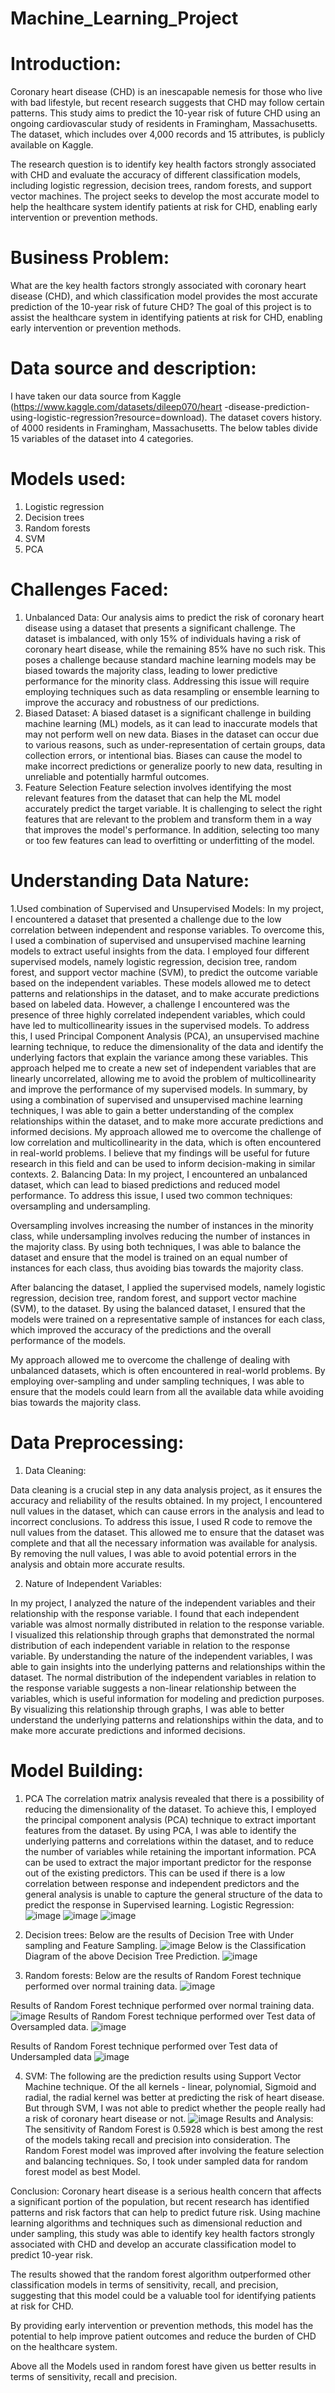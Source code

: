 # Machine_Learning_Project

# Introduction:
Coronary heart disease (CHD) is an inescapable nemesis for those who live with bad lifestyle, but recent research suggests that CHD may follow certain patterns. This study aims to predict the 10-year risk of future CHD using an ongoing cardiovascular study of residents in Framingham, Massachusetts. The dataset, which includes over 4,000 records and 15 attributes, is publicly available on Kaggle.
 
The research question is to identify key health factors strongly associated with CHD and evaluate the accuracy of different classification models, including logistic regression, decision trees, random forests, and support vector machines. The project seeks to develop the most accurate model to help the healthcare system identify patients at risk for CHD, enabling early intervention or prevention methods. 
# Business Problem:
What are the key health factors strongly associated with coronary heart disease (CHD), and which classification model provides the most accurate prediction of the 10-year risk of future CHD? The goal of this project is to assist the healthcare system in identifying patients at risk for CHD, enabling early intervention or prevention methods.

# Data source and description: 
I have taken our data source from Kaggle (https://www.kaggle.com/datasets/dileep070/heart
-disease-prediction-using-logistic-regression?resource=download). The dataset covers history.
of 4000 residents in Framingham, Massachusetts. The below tables divide 15 variables of the
dataset into 4 categories.

# Models used:
1.	Logistic regression 
2.	Decision trees
3.	Random forests
4.	SVM
5.	PCA

# Challenges Faced:
1.	Unbalanced Data:
Our analysis aims to predict the risk of coronary heart disease using a dataset that presents a significant challenge. The dataset is imbalanced, with only 15% of individuals having a risk of coronary heart disease, while the remaining 85% have no such risk. This poses a challenge because standard machine learning models may be biased towards the majority class, leading to lower predictive performance for the minority class. Addressing this issue will require employing techniques such as data resampling or ensemble learning to improve the accuracy and robustness of our predictions.
2.	Biased Dataset:
A biased dataset is a significant challenge in building machine learning (ML) models, as it can lead to inaccurate models that may not perform well on new data. Biases in the dataset can occur due to various reasons, such as under-representation of certain groups, data collection errors, or intentional bias. Biases can cause the model to make incorrect predictions or generalize poorly to new data, resulting in unreliable and potentially harmful outcomes.
3.	Feature Selection
Feature selection involves identifying the most relevant features from the dataset that can help the ML model accurately predict the target variable. It is challenging to select the right features that are relevant to the problem and transform them in a way that improves the model's performance. In addition, selecting too many or too few features can lead to overfitting or underfitting of the model.


# Understanding Data Nature:
1.Used combination of Supervised and Unsupervised Models:
In my project, I encountered a dataset that presented a challenge due to the low correlation between independent and response variables. To overcome this, I used a combination of supervised and unsupervised machine learning models to extract useful insights from the data.
I employed four different supervised models, namely logistic regression, decision tree, random forest, and support vector machine (SVM), to predict the outcome variable based on the independent variables. These models allowed me to detect patterns and relationships in the dataset, and to make accurate predictions based on labeled data.
However, a challenge I encountered was the presence of three highly correlated independent variables, which could have led to multicollinearity issues in the supervised models. To address this, I used Principal Component Analysis (PCA), an unsupervised machine learning technique, to reduce the dimensionality of the data and identify the underlying factors that explain the variance among these variables. This approach helped me to create a new set of independent variables that are linearly uncorrelated, allowing me to avoid the problem of multicollinearity and improve the performance of my supervised models.
In summary, by using a combination of supervised and unsupervised machine learning techniques, I was able to gain a better understanding of the complex relationships within the dataset, and to make more accurate predictions and informed decisions. My approach allowed me to overcome the challenge of low correlation and multicollinearity in the data, which is often encountered in real-world problems. I believe that my findings will be useful for future research in this field and can be used to inform decision-making in similar contexts.
2. Balancing Data:
In my project, I encountered an unbalanced dataset, which can lead to biased predictions and reduced model performance. To address this issue, I used two common techniques: oversampling and undersampling.

Oversampling involves increasing the number of instances in the minority class, while undersampling involves reducing the number of instances in the majority class. By using both techniques, I was able to balance the dataset and ensure that the model is trained on an equal number of instances for each class, thus avoiding bias towards the majority class.

After balancing the dataset, I applied the supervised models, namely logistic regression, decision tree, random forest, and support vector machine (SVM), to the dataset. By using the balanced dataset, I ensured that the models were trained on a representative sample of instances for each class, which improved the accuracy of the predictions and the overall performance of the models.

My approach allowed me to overcome the challenge of dealing with unbalanced datasets, which is often encountered in real-world problems. By employing over-sampling and under sampling techniques, I was able to ensure that the models could learn from all the available data while avoiding bias towards the majority class.
# Data Preprocessing:
1. Data Cleaning:

Data cleaning is a crucial step in any data analysis project, as it ensures the accuracy and reliability of the results obtained. In my project, I encountered null values in the dataset, which can cause errors in the analysis and lead to incorrect conclusions.
To address this issue, I used R code to remove the null values from the dataset. This allowed me to ensure that the dataset was complete and that all the necessary information was available for analysis. By removing the null values, I was able to avoid potential errors in the analysis and obtain more accurate results.

2. Nature of Independent Variables:

In my project, I analyzed the nature of the independent variables and their relationship with the response variable. I found that each independent variable was almost normally distributed in relation to the response variable. I visualized this relationship through graphs that demonstrated the normal distribution of each independent variable in relation to the response variable.
By understanding the nature of the independent variables, I was able to gain insights into the underlying patterns and relationships within the dataset. The normal distribution of the independent variables in relation to the response variable suggests a non-linear relationship between the variables, which is useful information for modeling and prediction purposes.
By visualizing this relationship through graphs, I was able to better understand the underlying patterns and relationships within the data, and to make more accurate predictions and informed decisions.



# Model Building:
1.	PCA
The correlation matrix analysis revealed that there is a possibility of reducing the dimensionality of the dataset. To achieve this, I employed the principal component analysis (PCA) technique to extract important features from the dataset. By using PCA, I was able to identify the underlying patterns and correlations within the dataset, and to reduce the number of variables while retaining the important information. PCA can be used to extract the major important predictor for the response out of the existing predictors. This can be used if there is a low correlation between response and independent predictors and the general analysis is unable to capture the general structure of the data to predict the response in Supervised learning.
Logistic Regression:
![image](https://github.com/Sugun-ravipalli/Machine_Learning_Project/assets/145236879/3fd2bebc-051b-4ef3-8bc5-eedf0c082e96)
![image](https://github.com/Sugun-ravipalli/Machine_Learning_Project/assets/145236879/da2e3c53-6319-4427-b3ba-e81494008969)
![image](https://github.com/Sugun-ravipalli/Machine_Learning_Project/assets/145236879/0cf0fc95-4a58-4d18-9f5b-0be54b5b96aa)

3.	Decision trees:
Below are the results of Decision Tree with Under sampling and Feature Sampling.
 ![image](https://github.com/Sugun-ravipalli/Machine_Learning_Project/assets/145236879/c8281a2b-c634-40b4-b60c-b138328c6c8a)
Below is the Classification Diagram of the above Decision Tree Prediction.
![image](https://github.com/Sugun-ravipalli/Machine_Learning_Project/assets/145236879/c172616b-68c1-411d-8e4f-926e42751633)

5.	Random forests:
Below are the results of Random Forest technique performed over normal training data.
 ![image](https://github.com/Sugun-ravipalli/Machine_Learning_Project/assets/145236879/174e2a0a-cc28-473e-a0fd-c1f072db24ec)

Results of Random Forest technique performed over normal training data. 
![image](https://github.com/Sugun-ravipalli/Machine_Learning_Project/assets/145236879/596e745b-7e0f-4590-a662-20254a180568)
Results of Random Forest technique performed over Test data of Oversampled data.
 ![image](https://github.com/Sugun-ravipalli/Machine_Learning_Project/assets/145236879/883428c1-b128-467c-9ce8-0abfea3404c8)

Results of Random Forest technique performed over Test data of Undersampled data
 ![image](https://github.com/Sugun-ravipalli/Machine_Learning_Project/assets/145236879/d533c19e-23eb-45b9-8b08-0c22e1bdc6da)

4.	SVM:
The following are the prediction results using Support Vector Machine technique. Of the all kernels - linear, polynomial, Sigmoid and radial, the radial kernel was better at predicting the risk of heart disease. But through SVM, I was not able to predict whether the people really had a risk of coronary heart disease or not.
 ![image](https://github.com/Sugun-ravipalli/Machine_Learning_Project/assets/145236879/c59fe5c3-b1ff-4bab-afd3-a85907a8a8dc)
Results and Analysis:
The sensitivity of Random Forest is 0.5928 which is best among the rest of the models taking recall and precision into consideration. The Random Forest model was improved after involving the feature selection and balancing techniques. So, I took under sampled data for random forest model as best Model.

Conclusion:
Coronary heart disease is a serious health concern that affects a significant portion of the population, but recent research has identified patterns and risk factors that can help to predict future risk.
Using machine learning algorithms and techniques such as dimensional reduction and under sampling, this study was able to identify key health factors strongly associated with CHD and develop an accurate classification model to predict 10-year risk.

The results showed that the random forest algorithm outperformed other classification models in terms of sensitivity, recall, and precision, suggesting that this model could be a valuable tool for identifying patients at risk for CHD.

By providing early intervention or prevention methods, this model has the potential to help improve patient outcomes and reduce the burden of CHD on the healthcare system.

Above all the Models used in random forest have given us better results in terms of sensitivity, recall and precision.

